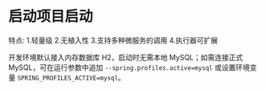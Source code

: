 # 启动项目启动
特点:
1.轻量级
2.无植入性
3.支持多种微服务的调用
4.执行器可扩展

开发环境默认接入内存数据库 H2，启动时无需本地 MySQL；如需连接正式 MySQL，可在运行参数中追加 `--spring.profiles.active=mysql` 或设置环境变量 `SPRING_PROFILES_ACTIVE=mysql`。
